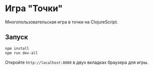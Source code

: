 # Игра "Точки"

Многопользовательская игра в точки на ClojureScript.

## Запуск

```bash
npm install
npm run dev-all
```

Откройте `http://localhost:8080` в двух вкладках браузера для игры.
